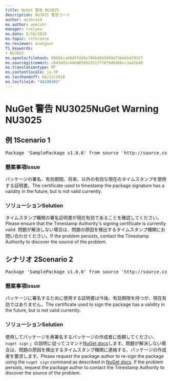 ```yaml
---
title: NuGet 警告 NU3025
description: NU3025 警告コード
author: mishra14
ms.author: anmishr
manager: rrelyea
ms.date: 8/16/2018
ms.topic: reference
ms.reviewer: anangaur
f1_keywords:
- NU3025
ms.openlocfilehash: 89856cab0d5fdd9a708646b5049d73bdb5d2915f
ms.sourcegitcommit: c643dd2c44e085601551ff7079d696bcc3ad2b49
ms.translationtype: MT
ms.contentlocale: ja-JP
ms.lasthandoff: 08/21/2018
ms.locfileid: "40248303"
---
```

# <a name="nuget-warning-nu3025"></a><span data-ttu-id="1e14e-103">NuGet 警告 NU3025</span><span class="sxs-lookup"><span data-stu-id="1e14e-103">NuGet Warning NU3025</span></span>

## <a name="scenario-1"></a><span data-ttu-id="1e14e-104">例 1</span><span class="sxs-lookup"><span data-stu-id="1e14e-104">Scenario 1</span></span>

<pre>Package 'SamplePackage v1.0.0' from source 'http://source.com/index.json': The timestamp signing certificate is not yet valid.</pre>

### <a name="issue"></a><span data-ttu-id="1e14e-105">懸案事項</span><span class="sxs-lookup"><span data-stu-id="1e14e-105">Issue</span></span>

<span data-ttu-id="1e14e-106">パッケージの署名、有効期間、将来、以外の有効な現在のタイムスタンプを使用する証明書。</span><span class="sxs-lookup"><span data-stu-id="1e14e-106">The certificate used to timestamp the package signature has a validity in the future, but is not valid currently.</span></span>


### <a name="solution"></a><span data-ttu-id="1e14e-107">ソリューション</span><span class="sxs-lookup"><span data-stu-id="1e14e-107">Solution</span></span>

<span data-ttu-id="1e14e-108">タイムスタンプ機関の署名証明書が現在有効であることを確認してください。</span><span class="sxs-lookup"><span data-stu-id="1e14e-108">Please ensure that the Timestamp Authority's signing certificate is currently valid.</span></span> <span data-ttu-id="1e14e-109">問題が解決しない場合は、問題の原因を検出するタイムスタンプ機関にお問い合わせください。</span><span class="sxs-lookup"><span data-stu-id="1e14e-109">If the problem persists, contact the Timestamp Authority to discover the source of the problem.</span></span>



## <a name="scenario-2"></a><span data-ttu-id="1e14e-110">シナリオ 2</span><span class="sxs-lookup"><span data-stu-id="1e14e-110">Scenario 2</span></span>

<pre>Package 'SamplePackage v1.0.0' from source 'http://source.com/index.json': The primary signature's timestamp signing certificate is not yet valid.</pre>

### <a name="issue"></a><span data-ttu-id="1e14e-111">懸案事項</span><span class="sxs-lookup"><span data-stu-id="1e14e-111">Issue</span></span>

<span data-ttu-id="1e14e-112">パッケージに署名するために使用する証明書は今後、有効期限を持つが、現在有効ではありません。</span><span class="sxs-lookup"><span data-stu-id="1e14e-112">The certificate used to sign the package has a validity in the future, but is not valid currently.</span></span>


### <a name="solution"></a><span data-ttu-id="1e14e-113">ソリューション</span><span class="sxs-lookup"><span data-stu-id="1e14e-113">Solution</span></span>

<span data-ttu-id="1e14e-114">使用してパッケージを再署名するパッケージの作成者に依頼してください、 `nuget sign` 」の説明に従ってコマンド[NuGet docs](https://docs.microsoft.com/en-us/nuget/create-packages/sign-a-package)します。問題が解決しない場合は、問題の原因を検出するタイムスタンプ機関に連絡する、パッケージの作成者を要求します。</span><span class="sxs-lookup"><span data-stu-id="1e14e-114">Please request the package author to re-sign the package using the `nuget sign` command as described in [NuGet docs](https://docs.microsoft.com/en-us/nuget/create-packages/sign-a-package). If the problem persists, request the package author to contact the Timestamp Authority to discover the source of the problem.</span></span>


